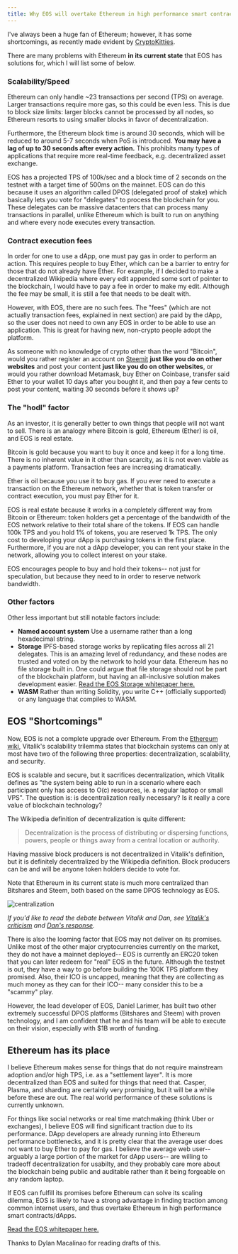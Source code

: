 ```yaml
---
title: Why EOS will overtake Ethereum in high performance smart contracts
---
```


I've always been a huge fan of Ethereum; however, it has some shortcomings, as recently made evident by [CryptoKitties](http://www.bbc.com/news/technology-42237162).

There are many problems with Ethereum **in its current state** that EOS has solutions for, which I will list some of below.

### Scalability/Speed

Ethereum can only handle ~23 transactions per second (TPS) on average. Larger transactions require more gas, so this could be even less. This is due to block size limits: larger blocks cannot be processed by all nodes, so Ethereum resorts to using smaller blocks in favor of decentralization.

Furthermore, the Ethereum block time is around 30 seconds, which will be reduced to around 5-7 seconds when PoS is introduced. **You may have a lag of up to 30 seconds after every action.** This prohibits many types of applications that require more real-time feedback, e.g. decentralized asset exchange.

EOS has a projected TPS of 100k/sec and a block time of 2 seconds on the testnet with a target time of 500ms on the mainnet. EOS can do this because it uses an algorithm called DPOS (delegated proof of stake) which basically lets you vote for "delegates" to process the blockchain for you. These delegates can be massive datacenters that can process many transactions in parallel, unlike Ethereum which is built to run on anything and where every node executes every transaction.

### Contract execution fees

In order for one to use a dApp, one must pay gas in order to perform an action. This requires people to buy Ether, which can be a barrier to entry for those that do not already have Ether. For example, if I decided to make a decentralized Wikipedia where every edit appended some sort of pointer to the blockchain, I would have to pay a fee in order to make my edit. Although the fee may be small, it is still a fee that needs to be dealt with.

However, with EOS, there are no such fees. The "fees" (which are not actually transaction fees, explained in next section) are paid by the dApp, so the user does not need to own any EOS in order to be able to use an application. This is great for having new, non-crypto people adopt the platform.

As someone with no knowledge of crypto other than the word "Bitcoin", would you rather register an account on [Steemit](https://steemit.com) **just like you do on other websites** and post your content **just like you do on other websites**, or would you rather download Metamask, buy Ether on Coinbase, transfer said Ether to your wallet 10 days after you bought it, and then pay a few cents to post your content, waiting 30 seconds before it shows up?

### The "hodl" factor

As an investor, it is generally better to own things that people will not want to sell. There is an analogy where Bitcoin is gold, Ethereum (Ether) is oil, and EOS is real estate.

Bitcoin is gold because you want to buy it once and keep it for a long time. There is no inherent value in it other than scarcity, as it is not even viable as a payments platform. Transaction fees are increasing dramatically.

Ether is oil because you use it to buy gas. If you ever need to execute a transaction on the Ethereum network, whether that is token transfer or contract execution, you must pay Ether for it.

EOS is real estate because it works in a completely different way from Bitcoin or Ethereum: token holders get a percentage of the bandwidth of the EOS network relative to their total share of the tokens. If EOS can handle 100k TPS and you hold 1% of tokens, you are reserved 1k TPS. The only cost to developing your dApp is purchasing tokens in the first place. Furthermore, if you are not a dApp developer, you can rent your stake in the network, allowing you to collect interest on your stake.

EOS encourages people to buy and hold their tokens-- not just for speculation, but because they need to in order to reserve network bandwidth.

### Other factors

Other less important but still notable factors include:

* **Named account system** Use a username rather than a long hexadecimal string.
* **Storage** IPFS-based storage works by replicating files across all 21 delegates. This is an amazing level of redundancy, and these nodes are trusted and voted on by the network to hold your data. Ethereum has no file storage built in. One could argue that file storage should not be part of the blockchain platform, but having an all-inclusive solution makes development easier. [Read the EOS Storage whitepaper here.](https://github.com/EOSIO/Documentation/raw/master/EOS.IO%20Storage.pdf)
* **WASM** Rather than writing Solidity, you write C++ (officially supported) or any language that compiles to WASM.

## EOS "Shortcomings"

Now, EOS is not a complete upgrade over Ethereum. From the [Ethereum wiki](https://github.com/ethereum/wiki/wiki/Sharding-FAQ), Vitalik's scalability trilemma states that blockchain systems can only at most have two of the following three properties: decentralization, scalability, and security.

EOS is scalable and secure, but it sacrifices decentralization, which Vitalik defines as "the system being able to run in a scenario where each participant only has access to O(c) resources, ie. a regular laptop or small VPS". The question is: is decentralization really necessary? Is it really a core value of blockchain technology?

The Wikipedia definition of decentralization is quite different:

> Decentralization is the process of distributing or dispersing functions, powers, people or things away from a central location or authority.

Having massive block producers is not decentralized in Vitalik's definition, but it is definitely decentralized by the Wikipedia definition. Block producers can be and will be anyone token holders decide to vote for.

Note that Ethereum in its current state is much more centralized than Bitshares and Steem, both based on the same DPOS technology as EOS.

![centralization](https://i.imgur.com/0eT9SAE.jpg)

*If you'd like to read the debate between Vitalik and Dan, see [Vitalik's criticism](https://np.reddit.com/r/ethereum/comments/6qm0y2/is_the_ethereum_team_defending_their_ground/dkyk94c/) and [Dan's response](https://steemit.com/eos/@dan/reponse-to-vitalik-s-written-remarks).*

There is also the looming factor that EOS may not deliver on its promises. Unlike most of the other major cryptocurrencies currently on the market, they do not have a mainnet deployed-- EOS is currently an ERC20 token that you can later redeem for "real" EOS in the future. Although the testnet is out, they have a way to go before building the 100K TPS platform they promised. Also, their ICO is uncapped, meaning that they are collecting as much money as they can for their ICO-- many consider this to be a "scammy" play.

However, the lead developer of EOS, Daniel Larimer, has built two other extremely successful DPOS platforms (Bitshares and Steem) with proven technology, and I am confident that he and his team will be able to execute on their vision, especially with $1B worth of funding.

## Ethereum has its place

I believe Ethereum makes sense for things that do not require mainstream adoption and/or high TPS, i.e. as a "settlement layer". It is more decentralized than EOS and suited for things that need that. Casper, Plasma, and sharding are certainly very promising, but it will be a while before these are out. The real world performance of these solutions is currently unknown.

For things like social networks or real time matchmaking (think Uber or exchanges), I believe EOS will find significant traction due to its performance. DApp developers are already running into Ethereum performance bottlenecks, and it is pretty clear that the average user does not want to buy Ether to pay for gas. I believe the average web user-- arguably a large portion of the market for dApp users-- are willing to tradeoff decentralization for usabilty, and they probably care more about the blockchain being public and auditable rather than it being forgeable on any random laptop.

If EOS can fulfill its promises before Ethereum can solve its scaling dilemma, EOS is likely to have a strong advantage in finding traction among common internet users, and thus overtake Ethereum in high performance smart contracts/dApps.

[Read the EOS whitepaper here.](https://github.com/EOSIO/Documentation/blob/master/TechnicalWhitePaper.md)

Thanks to Dylan Macalinao for reading drafts of this.
